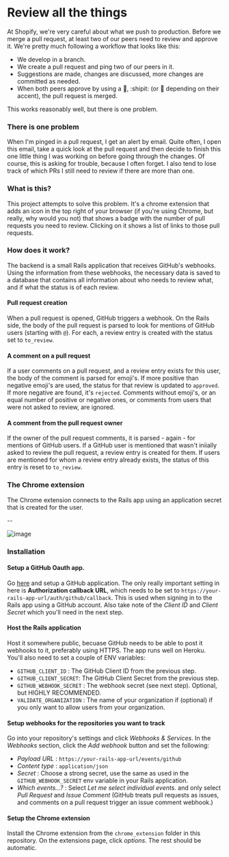 # Review all the things

At Shopify, we're very careful about what we push to production. Before we merge a pull request, at least two of our peers need to review and approve it. We're pretty much following a workflow that looks like this:

- We develop in a branch.
- We create a pull request and ping two of our peers in it.
- Suggestions are made, changes are discussed, more changes are committed as needed.
- When both peers approve by using a :ship:, :shipit: (or :sheep: depending on their accent), the pull request is merged.

This works reasonably well, but there is one problem.

### There is one problem

When I'm pinged in a pull request, I get an alert by email. Quite often, I open this email, take a quick look at the pull request and then decide to finish this one little thing I was working on before going through the changes. Of course, this is asking for trouble, because I often forget. I also tend to lose track of which PRs I still need to review if there are more than one.

### What is this?

This project attempts to solve this problem. It's a chrome extension that adds an icon in the top right of your browser (if you're using Chrome, but really, why would you not) that shows a badge with the number of pull requests you need to review. Clicking on it shows a list of links to those pull requests.

### How does it work?

The backend is a small Rails application that receives GitHub's webhooks. Using the information from these webhooks, the necessary data is saved to a database that contains all information about who needs to review what, and if what the status is of each review.

#### Pull request creation

When a pull request is opened, GitHub triggers a webhook. On the Rails side, the body of the pull request is parsed to look for mentions of GitHub users (starting with `@`). For each, a review entry is created with the status set to `to_review`.

#### A comment on a pull request

If a user comments on a pull request, and a review entry exists for this user, the body of the comment is parsed for emoji's. If more positive than negative emoji's are used, the status for that review is updated to `approved`. If more negative are found, it's `rejected`. Comments without emoji's, or an equal number of positive or negative ones, or comments from users that were not asked to review, are ignored.

#### A comment from the pull request owner

If the owner of the pull request comments, it is parsed - again - for mentions of GitHub users. If a GitHub user is mentioned that wasn't iniially asked to review the pull request, a review entry is created for them. If users are mentioned for whom a review entry already exists, the status of this entry is reset to `to_review`.

### The Chrome extension

The Chrome extension connects to the Rails app using an application secret that is created for the user.

--


![image](https://cloud.githubusercontent.com/assets/327048/7997403/8959e460-0afa-11e5-9fe1-3930f588eaa3.png)

### Installation

#### Setup a GitHub Oauth app.
Go [here](https://github.com/settings/applications) and setup a GitHub application. The only really important setting in here is **Authorization callback URL**, which needs to be set to `https://your-rails-app-url/auth/github/callback`. This is used when signing in to the Rails app using a GitHub account. Also take note of the *Client ID* and *Client Secret* which you'll need in the next step.

#### Host the Rails application
Host it somewhere public, becuase GitHub needs to be able to post it webhooks to it, preferably using HTTPS. The app runs well on Heroku. You'll also need to set a couple of ENV variables:

- `GITHUB_CLIENT_ID` : The GitHub Client ID from the previous step.
- `GITHUB_CLIENT_SECRET`: The GitHub Client Secret from the previous step.
- `GITHUB_WEBHOOK_SECRET` : The webhook secret (see next step). Optional, but HIGHLY RECOMMENDED.
- `VALIDATE_ORGANIZATION` : The name of your organization if (optional) if you only want to allow users from your organization.

#### Setup webhooks for the repositories you want to track
Go into your repository's settings and click *Webhooks & Services*. In the *Webhooks* section, click the *Add webhook* button and set the following:

- *Payload URL* : `https://your-rails-app-url/events/github`
- *Content type* : `application/json`
- *Secret* : Choose a strong secret, use the same as used in the `GITHUB_WEBHOOK_SECRET` env variable in your Rails application.
- *Which events...?* : Select *Let me select individual events.* and only select *Pull Request* and *Issue Comment* (GitHub treats pull requests as issues, and comments on a pull request trigger an issue comment webhook.)


#### Setup the Chrome extension
Install the Chrome extension from the `chrome_extension` folder in this repository. On the extensions page, click *options*. The rest should be automatic.
